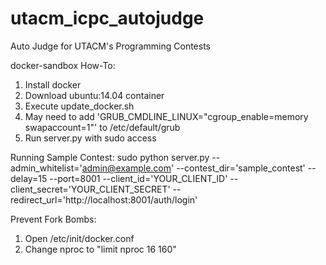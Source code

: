 utacm_icpc_autojudge
====================

Auto Judge for UTACM's Programming Contests

docker-sandbox How-To:
1) Install docker
2) Download ubuntu:14.04 container
3) Execute update_docker.sh
4) May need to add 'GRUB_CMDLINE_LINUX="cgroup_enable=memory swapaccount=1"' to /etc/default/grub
5) Run server.py with sudo access

Running Sample Contest:
sudo python server.py --admin_whitelist='admin@example.com' --contest_dir='sample_contest' --delay=15 --port=8001 --client_id='YOUR_CLIENT_ID' --client_secret='YOUR_CLIENT_SECRET' --redirect_url='http://localhost:8001/auth/login'

Prevent Fork Bombs:
1) Open /etc/init/docker.conf
2) Change nproc to "limit nproc 16 160"
